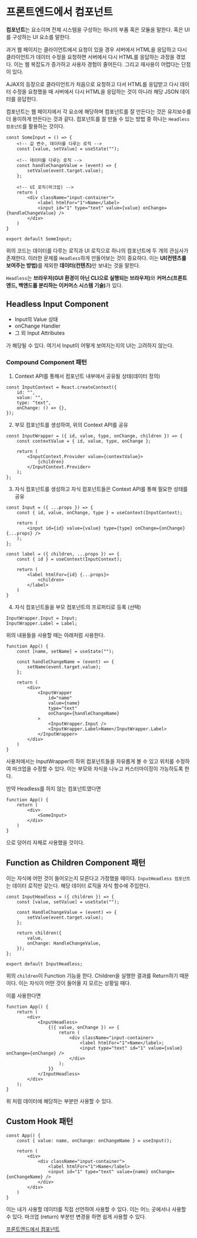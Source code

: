 # 프론트엔드에서 컴포넌트
<b>컴포넌트</b>는 요소이며 전체 시스템을 구성하는 하나의 부품 혹은 모듈을 말한다. 혹은 UI를 구성하는 UI 요소를 말한다.   

과거 웹 페이지는 클라이언트에서 요청이 있을 경우 서버에서 HTML을 응답하고 다시 클라이언트가 데이터 수정을 요청하면 서버에서 다시 HTML를 응답하는 과정을 겪었다. 이는 웹 복잡도가 증가하고 사용자 경험이 줄어든다. 그리고 재사용이 어렵다는 단점이 있다.   

AJAX의 등장으로 클라이언트가 처음으로 요청하고 다서 HTML를 응답받고 다시 데이터 수정을 요청했을 때 서버에서 다시 HTML을 응답하는 것이 아니라 해당 JSON 데이터를 응답한다.   

컴포넌트는 웹 페이지에서 각 요소에 해당하며 컴포넌트를 잘 만든다는 것은 유지보수를 더 용이하게 만든다는 것과 같다. 컴포넌트를 잘 만들 수 있는 방법 중 하나는 ```Headless 컴포넌트```를 활용하는 것이다.   

```
const SomeInput = () => {
    <!-- 값 변수, 데이터를 다루는 로직 -->
    const [value, setValue] = useState("");

    <!-- 데이터를 다루는 로직 -->
    const handleChangeValue = (event) => {
        setValue(event.target.value);
    };

    <!-- UI 로직(마크업) -->
    return (
        <div className="input-container">
            <label htmlFor="1">Name</label>
            <input id="1" type="text" value={value} onChange={handleChangeValue} />
        </div>
    )
}

export default SomeInput;
```

위의 코드는 데이터를 다루는 로직과 UI 로직으로 하나의 컴포넌트에 두 개의 관심사가 존재한다. 이러한 문제를 ```Headless```하게 만들어보는 것이 중요하다. 이는 <b>UI(컨텐츠를 보여주는 방법)</b>를 제외한 <B>데이터(컨텐츠)</B>만 보내는 것을 말한다.

```Headless```는 <b>브라우저(GUI 환경이 아닌 CLI으로 실행되는 브라우저)</b>와 <b>커머스(프론트엔드, 백엔드를 분리하는 이커머스 시스템 기술)</b>가 있다.   

## Headless Input Component
* Input의 Value 상태
* onChange Handler
* 그 외 Input Attributes

가 해당될 수 있다. 여기서 Input이 어떻게 보여지는지의 UI는 고려하지 않는다.   

### Compound Component 패턴
1. Context API를 통해서 컴포넌트 내부에서 공유될 상태(데이터 정의)   
```
const InputContext = React.createContext({
    id: "",
    value: "",
    type: "text",
    onChange: () => {},
});
```
2. 부모 컴포넌트를 생성하여, 위의 Context API를 공유   
```
const InputWrapper = ({ id, value, type, onChange, children }) => {
    const contextValue = { id, value, type, onChange };

    return (
        <InputContext.Provider value={contextValue}>
            {children}
        </InputContext.Provider>
    );
};
```
3. 자식 컴포넌트를 생성하고 자식 컴포넌트들은 Context API를 통해 필요한 성태를 공유   
```
const Input = ({ ...props }) => {
    const { id, value, onChange, type } = useContext(InputContext);

    return (
        <input id={id} value={value} type={type} onChange={onChange} {...props} />
    );
};

const label = ({ children, ...props }) => {
    const { id } = useContext(InputContext);

    return (
        <label htmlFor={id} {...props}>
            <children>
        </label>
    )
}
```
4. 자식 컴포넌트들을 부모 컴포넌트의 프로퍼티로 등록 (선택)   
```
InputWrapper.Input = Input;
InputWrapper.Label = Label;
```

위의 내용들을 사용할 때는 아래처럼 사용한다.   

```
function App() {
    const [name, setName] = useState("");

    const handleChangeName = (event) => {
        setName(event.target.value);
    };

    return (
        <div>
            <InputWrapper
                id="name"
                value={name}
                type="text"
                onChange={handleChangeName}
            >
                <InputWrapper.Input />
                <InputWrapper.Label>Name</InputWrapper.Label>
            </InputWrapper>
        </div>
    )
}
```

사용처에서는 InputWrapper의 하위 컴포넌트들을 자유롭게 볼 수 있고 위치를 수정하여 마크업을 수정할 수 있다. 이는 부모와 자식을 나누고 커스터마이징이 가능하도록 한다.   

만약 Headless를 하지 않는 컴포넌트였다면

```
function App() {
    return (
        <div>
            <SomeInput>
        </div>
    )
}
```

으로 덩어리 자체로 사용했을 것이다.   

## Function as Children Component 패턴
이는 자식에 어떤 것이 들어오는지 모른다고 가정했을 때이다. ```InputHeadless 컴포넌트```는 데이터 로직만 갖는다. 해당 데이터 로직을 자식 함수에 주입한다.   

```
const InputHeadless = ({ children }) => {
    const [value, setValue] = useState("");

    const HandleChangeValue = (event) => {
        setValue(event.target.value);
    };

    return children({
        value,
        onChange: HandleChangeValue,
    });
};

export default InputHeadless;
```

위의 ```children```이 Function 기능을 한다. Children을 실행한 결과를 Return하기 때문이다. 이는 자식이 어떤 것이 들어올 지 모르는 상황일 때다.   

이를 사용한다면   

```
function App() {
    return (
        <div>
            <InputHeadless>
                {({ value, onChange }) => {
                    return (
                        <div className="input-container>
                            <label htmlFor="1">Name</label>;
                            <input type="text" id="1" value={value} onChange={onChange} />
                        </div>
                    );
                }}
            </InputHeadless>
        </div>
    );
}
```

위 처럼 데이터에 해당하는 부분만 사용할 수 있다.   

## Custom Hook 패턴
```
const App() {
    const { value: name, onChange: onChangeName } = useInput();

    return (
        <div>
            <div className="input-container">
                <label htmlFor="1">Name</label>
                <input id="1" type="text" value={name} onChange={onChangeName} />
            </div>
        </div>
    )
}
```

이는 내가 사용할 데이터를 직접 선언하여 사용할 수 있다. 이는 어느 곳에서나 사용할 수 있다. 마크업 (return) 부분만 변경을 하면 쉽게 사용할 수 있다.   

[프론트엔드에서 컴포넌트](https://www.youtube.com/watch?v=aAs36UeLnTg)